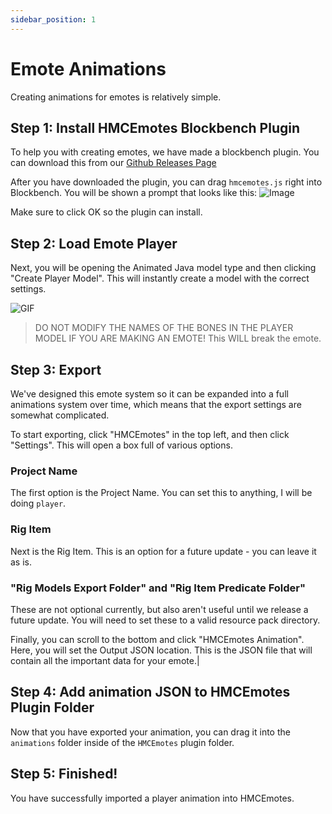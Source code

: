 ```yaml
---
sidebar_position: 1
---
```


# Emote Animations

Creating animations for emotes is relatively simple.

## Step 1: Install HMCEmotes Blockbench Plugin

To help you with creating emotes, we have made a blockbench plugin. You can download this from our [Github Releases Page](https://github.com/HibiscusMC/animated-java)

After you have downloaded the plugin, you can drag `hmcemotes.js` right into Blockbench. You will be shown a prompt that looks like this:
![Image](https://i.ibb.co/CVkcZH8/image-2022-04-03-094415.png)

Make sure to click OK so the plugin can install.

## Step 2: Load Emote Player

Next, you will be opening the Animated Java model type and then clicking "Create Player Model". This will instantly create a model with the correct settings.

![GIF](https://s7.gifyu.com/images/ea.gif)

> DO NOT MODIFY THE NAMES OF THE BONES IN THE PLAYER MODEL IF YOU ARE MAKING AN EMOTE! This WILL break the emote.

## Step 3: Export

We've designed this emote system so it can be expanded into a full animations system over time, which means that the export settings are somewhat complicated.

To start exporting, click "HMCEmotes" in the top left, and then click "Settings". This will open a box full of various options.

### Project Name

The first option is the Project Name. You can set this to anything, I will be doing `player`.

### Rig Item

Next is the Rig Item. This is an option for a future update - you can leave it as is.

### "Rig Models Export Folder" and "Rig Item Predicate Folder"

These are not optional currently, but also aren't useful until we release a future update. You will need to set these to a valid resource pack directory.

Finally, you can scroll to the bottom and click "HMCEmotes Animation". Here, you will set the Output JSON location. This is the JSON file that will contain all the important data for your emote.|

## Step 4: Add animation JSON to HMCEmotes Plugin Folder

Now that you have exported your animation, you can drag it into the `animations` folder inside of the `HMCEmotes` plugin folder.

## Step 5: Finished!

You have successfully imported a player animation into HMCEmotes.